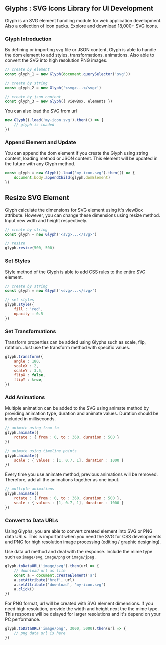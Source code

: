## Glyphs : SVG Icons Library for UI Development

Glyph is an SVG element handling module for web application development. Also a collection of icon packs. Explore and download 18,000+ SVG icons.

### Glyph Introduction

By defining or importing svg file or JSON content, Glyph is able to handle the dom element to add styles, transformations, animations. Also able to convert the SVG into high resolution PNG images.

```JavaScript
// create by element
const glyph_1 = new Glyph(document.querySelector('svg'))

// create by string
const glyph_2 = new Glyph('<svg>...</svg>')

// create by json content
const glyph_3 = new Glyph({ viewBox, elements })
```

You can also load the SVG from url

```JavaScript
new Glyph().load('my-icon.svg').then(() => {
    // glyph is loaded
})
```

### Append Element and Update

You can append the dom element if you create the Glyph using string content, loading method or JSON content. This element will be updated in the future with any Glyph method. 

```JavaScript
const glyph = new Glyph().load('my-icon.svg').then(() => {
    document.body.appendChild(glyph.domElement)
})
```

## Resize SVG Element

Glyph calculate the dimensions for SVG element using it's viewBox attribute. However, you can change these dimensions using resize method. Input new wdth and height respectively.

```JavaScript
// create by string
const glyph = new Glyph('<svg>...</svg>')

// resize
glyph.resize(500, 500)
```

### Set Styles

Style method of the Glyph is able to add CSS rules to the entire SVG element.

```JavaScript
// create by string
const glyph = new Glyph('<svg>...</svg>')

// set styles
glyph.style({
    fill : 'red',
    opacity : 0.5
})
```

### Set Transformations

Transform properties can be added using Glyphs such as scale, flip, rotation. Just use the transform method with specific values.

```JavaScript
glyph.transform({
    angle : 180,
    scaleX : 2,
    scaleY : 3.5,
    flipX : false,
    flipY : true,
})
```

### Add Animations

Multiple animation can be added to the SVG using animate method by providing animation type, duration and animate values. Duration should be included in milliseconds.

```JavaScript
// animate using from-to
glyph.animate({
    rotate : { from : 0, to : 360, duration : 500 }
})

// animate using timeline points
glyph.animate({
    scale : { values : [1, 0.7, 1], duration : 1000 }
})
```

Every time you use animate method, previous animations will be removed. Therefore, add all the animations together as one input.

```JavaScript
// multiple animations
glyph.animate({
    rotate : { from : 0, to : 360, duration : 500 },
    scale : { values : [1, 0.7, 1], duration : 1000 }
})
```

### Convert to Data URLs

Using Glyphs, you are able to convert created element into SVG or PNG data URLs. This is important when you need the SVG for CSS developments and PNG for high resolution image processing (editing / graphic designing).

Use data url method and deal with the response. Include the mime type such as ```image/svg```, ```image/png``` or ```image/jpeg``` .

```JavaScript
glyph.toDataURL('image/svg').then(url => {
    // download url as file
    const a = document.createElement('a')
    a.setAttribute('href', url)
    a.setAttribute('download', 'my-icon.svg')
    a.click()
})
```

For PNG format, url will be created with SVG element dimensions. If you need high resolution, provide the width and height next the the mime type. This response will be delayed for larger resolutions and it's depend on your PC performance.

```JavaScript
glyph.toDataURL('image/png', 3000, 5000).then(url => {
    // png data url is here
})
```